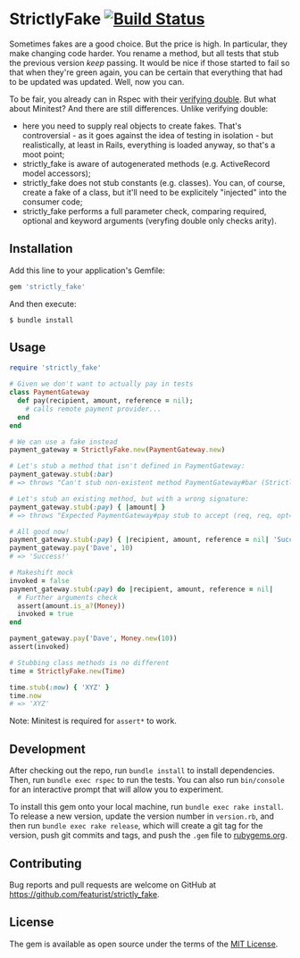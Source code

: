 # StrictlyFake [![Build Status](https://travis-ci.org/featurist/strictly_fake.svg?branch=master)](https://travis-ci.org/featurist/strictly_fake)

Sometimes fakes are a good choice. But the price is high. In particular, they make changing code harder. You rename a method, but all tests that stub the previous version _keep_ passing. It would be nice if those started to fail so that when they're green again, you can be certain that everything that had to be updated was updated. Well, now you can.

To be fair, you already can in Rspec with their [verifying double](https://relishapp.com/rspec/rspec-mocks/v/3-9/docs/verifying-doubles). But what about Minitest? And there are still differences. Unlike verifying double:

- here you need to supply real objects to create fakes. That's controversial - as it goes against the idea of testing in isolation - but realistically, at least in Rails, everything is loaded anyway, so that's a moot point;
- strictly_fake is aware of autogenerated methods (e.g. ActiveRecord model accessors);
- strictly_fake does not stub constants (e.g. classes). You can, of course, create a fake of a class, but it'll need to be explicitely "injected" into the consumer code;
- strictly_fake performs a full parameter check, comparing required, optional and keyword arguments (veryfing double only checks arity).

## Installation

Add this line to your application's Gemfile:

```ruby
gem 'strictly_fake'
```

And then execute:

    $ bundle install

## Usage

```ruby
require 'strictly_fake'

# Given we don't want to actually pay in tests
class PaymentGateway
  def pay(recipient, amount, reference = nil);
    # calls remote payment provider...
  end
end

# We can use a fake instead
payment_gateway = StrictlyFake.new(PaymentGateway.new)

# Let's stub a method that isn't defined in PaymentGateway:
payment_gateway.stub(:bar)
# => throws "Can't stub non-existent method PaymentGateway#bar (StrictlyFake::Error)"

# Let's stub an existing method, but with a wrong signature: 
payment_gateway.stub(:pay) { |amount| }
# => throws "Expected PaymentGateway#pay stub to accept (req, req, opt=), but was (req) (StrictlyFake::Error)"

# All good now!
payment_gateway.stub(:pay) { |recipient, amount, reference = nil| 'Success!' }
payment_gateway.pay('Dave', 10)
# => 'Success!'

# Makeshift mock
invoked = false
payment_gateway.stub(:pay) do |recipient, amount, reference = nil|
  # Further arguments check
  assert(amount.is_a?(Money))
  invoked = true
end

payment_gateway.pay('Dave', Money.new(10))
assert(invoked)

# Stubbing class methods is no different
time = StrictlyFake.new(Time)

time.stub(:now) { 'XYZ' }
time.now
# => 'XYZ'
```

Note: Minitest is required for `assert*` to work.

## Development

After checking out the repo, run `bundle install` to install dependencies. Then, run `bundle exec rspec` to run the tests. You can also run `bin/console` for an interactive prompt that will allow you to experiment.

To install this gem onto your local machine, run `bundle exec rake install`. To release a new version, update the version number in `version.rb`, and then run `bundle exec rake release`, which will create a git tag for the version, push git commits and tags, and push the `.gem` file to [rubygems.org](https://rubygems.org).

## Contributing

Bug reports and pull requests are welcome on GitHub at https://github.com/featurist/strictly_fake.

## License

The gem is available as open source under the terms of the [MIT License](https://opensource.org/licenses/MIT).
